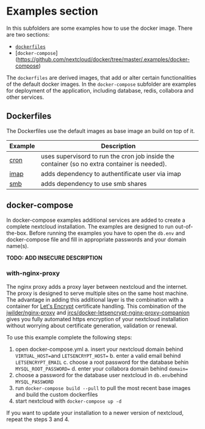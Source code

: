 # Examples section

In this subfolders are some examples how to use the docker image. There are two sections:
 
 * [`dockerfiles`](https://github.com/nextcloud/docker/tree/master/.examples/dockerfiles)
 * [`docker-compose`] (https://github.com/nextcloud/docker/tree/master/.examples/docker-compose)

The `dockerfiles` are derived images, that add or alter certain functionalities of the default docker images. In the `docker-compose` subfolder are examples for deployment of the application, including database, redis, collabora and other services.

## Dockerfiles
The Dockerfiles use the default images as base image an build on top of it.


Example | Description
------- | -------
[cron]() | uses supervisord to run the cron job inside the container (so no extra container is needed).
[imap]() | adds dependency to authentificate user via imap
[smb]() | adds dependency to use smb shares





## docker-compose
In docker-compose examples additional services are added to create a complete nextcloud installation. The examples are designed to run out-of-the-box.
Before running the examples you have to open the `db.env` and docker-compose file and fill in appropriate passwords and your domain name(s).


**TODO: ADD INSECURE DESCRIPTION**


### with-nginx-proxy
The nginx proxy adds a proxy layer between nextcloud and the internet. The proxy is designed to serve multiple sites on the same host machine.
The advantage in adding this additional layer is the combination with a container for [Let's Encrypt](https://letsencrypt.org/) certificate handling.
This combination of the [jwilder/nginx-proxy](https://github.com/jwilder/nginx-proxy) and [jrcs/docker-letsencrypt-nginx-proxy-companion](https://github.com/JrCs/docker-letsencrypt-nginx-proxy-companion) gives you fully automated https encryption of your nextcloud installation without worrying about certificate generation, validation or renewal.

To use this example complete the following steps:

1. open docker-compose.yml
  a. insert your nextcloud domain behind `VIRTUAL_HOST=`and `LETSENCRYPT_HOST=`
  b. enter a valid email behind `LETSENCRYPT_EMAIL`
  c. choose a root password for the database behin `MYSQL_ROOT_PASSWORD=`
  d. enter your collabora domain behind `domain=`
2. choose a password for the database user nextcloud in `db.env`behind `MYSQL_PASSWORD`
3. run `docker-compose build --pull` to pull the most recent base images and build the custom dockerfiles
4. start nextcloud with `docker-compose up -d`


If you want to update your installation to a newer version of nextcloud, repeat the steps 3 and 4.
